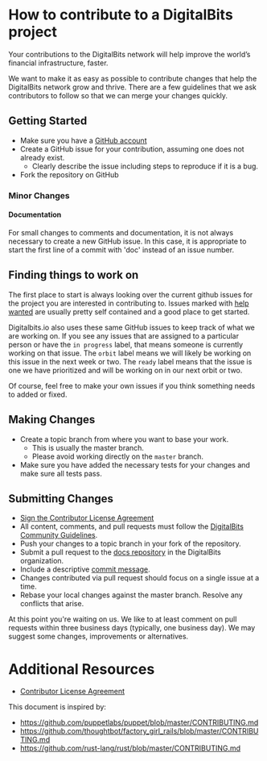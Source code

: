 # How to contribute to a DigitalBits project

Your contributions to the DigitalBits network will help improve the world’s financial
infrastructure, faster.

We want to make it as easy as possible to contribute changes that
help the DigitalBits network grow and thrive. There are a few guidelines that we
ask contributors to follow so that we can merge your changes quickly.

## Getting Started

* Make sure you have a [GitHub account](https://github.com/signup/free)
* Create a GitHub issue for your contribution, assuming one does not already exist.
  * Clearly describe the issue including steps to reproduce if it is a bug.
* Fork the repository on GitHub

### Minor Changes

#### Documentation

For small changes to comments and documentation, it is not
always necessary to create a new GitHub issue. In this case, it is
appropriate to start the first line of a commit with 'doc' instead of
an issue number.

## Finding things to work on

The first place to start is always looking over the current github issues for the project you are interested in contributing to. Issues marked with [help wanted](https://github.com/issues?q=is%3Aopen+is%3Aissue+user%3ADigitalBitsOrg+label%3A%22help+wanted%22) are usually pretty self contained and a good place to get started.

Digitalbits.io also uses these same GitHub issues to keep track of what we are working on. If you see any issues that are assigned to a particular person or have the `in progress` label, that means someone is currently working on that issue. The `orbit` label means we will likely be working on this issue in the next week or two. The `ready` label means that the issue is one we have prioritized and will be working on in our next orbit or two.

Of course, feel free to make your own issues if you think something needs to added or fixed.

## Making Changes

* Create a topic branch from where you want to base your work.
  * This is usually the master branch.
  * Please avoid working directly on the `master` branch.
* Make sure you have added the necessary tests for your changes and make sure all tests pass.

## Submitting Changes

* [Sign the Contributor License Agreement](https://developer.digitalbits.io/contributor.html)
* All content, comments, and pull requests must follow the [DigitalBits Community Guidelines](https://www.digitalbits.io/community-guidelines/).
* Push your changes to a topic branch in your fork of the repository.
* Submit a pull request to the [docs repository](https://github.com/xdbfoundation/docs) in the DigitalBits organization.
 * Include a descriptive [commit message](https://github.com/erlang/otp/wiki/Writing-good-commit-messages).
 * Changes contributed via pull request should focus on a single issue at a time.
 * Rebase your local changes against the master branch. Resolve any conflicts that arise.

At this point you're waiting on us. We like to at least comment on pull requests within three
business days (typically, one business day). We may suggest some changes, improvements or alternatives.

# Additional Resources

* [Contributor License Agreement](https://developer.digitalbits.io/contributor.html)


This document is inspired by:

* https://github.com/puppetlabs/puppet/blob/master/CONTRIBUTING.md
* https://github.com/thoughtbot/factory_girl_rails/blob/master/CONTRIBUTING.md
* https://github.com/rust-lang/rust/blob/master/CONTRIBUTING.md
